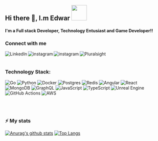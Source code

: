 ## Hi there 👋, I.m Edwar <img height="50" width="50" alt="" src="https://github.githubassets.com/images/mona-whisper.gif" />

#### I'm a Full stack Developer, Technology Entusiast and Game Developer!!


<!-- https://github.com/alexandresanlim/Badges4-README.md-Profile -->
<!-- https://github.com/alexandresanlim -->
<!-- https://github.com/iampavangandhi/iampavangandhi -->
<!-- https://github.com/anmol098/anmol098 -->

### Connect with me 

[<img align="left" alt="LinkedIn" src="https://img.shields.io/badge/linkedin-%230077B5.svg?&style=for-the-badge&logo=linkedin&logoColor=white" />][linkedin]
[<img align="left" alt="instagram" src="https://img.shields.io/badge/gmail-D14836?&style=for-the-badge&logo=gmail&logoColor=white" />][gmail]
[<img align="left" alt="instagram" src="https://img.shields.io/badge/Hashnode-2962FF?style=for-the-badge&logo=hashnode&logoColor=white" />][Hashnode]
[<img align="left" alt="Pluralsight" src="https://img.shields.io/badge/Pluralsight-F15B2A?style=for-the-badge&logo=Pluralsight&logoColor=white" />][Pluralsight]


<br />
<br />

### Technology Stack:

![Go](https://img.shields.io/badge/go-%2300ADD8.svg?style=for-the-badge&logo=go&logoColor=white)
![Python](https://img.shields.io/badge/python-3670A0?style=for-the-badge&logo=python&logoColor=ffdd54)
![Docker](https://img.shields.io/badge/docker-%230db7ed.svg?style=for-the-badge&logo=docker&logoColor=white)
![Postgres](https://img.shields.io/badge/postgres-%23316192.svg?style=for-the-badge&logo=postgresql&logoColor=white)
![Redis](https://img.shields.io/badge/redis-%23DD0031.svg?style=for-the-badge&logo=redis&logoColor=white)
![Angular](https://img.shields.io/badge/angular-%23DD0031.svg?style=for-the-badge&logo=angular&logoColor=white)
![React](https://img.shields.io/badge/react-%2320232a.svg?style=for-the-badge&logo=react&logoColor=%2361DAFB)
![MongoDB](https://img.shields.io/badge/MongoDB-%234ea94b.svg?style=for-the-badge&logo=mongodb&logoColor=white)
![GraphQL](https://img.shields.io/badge/-GraphQL-E10098?style=for-the-badge&logo=graphql&logoColor=white)
![JavaScript](https://img.shields.io/badge/javascript-%23323330.svg?style=for-the-badge&logo=javascript&logoColor=%23F7DF1E)
![TypeScript](https://img.shields.io/badge/typescript-%23007ACC.svg?style=for-the-badge&logo=typescript&logoColor=white)
![Unreal Engine](https://img.shields.io/badge/unrealengine-%23313131.svg?style=for-the-badge&logo=unrealengine&logoColor=white)
![GitHub Actions](https://img.shields.io/badge/github%20actions-%232671E5.svg?style=for-the-badge&logo=githubactions&logoColor=white)
![AWS](https://img.shields.io/badge/AWS-%23FF9900.svg?style=for-the-badge&logo=amazon-aws&logoColor=white)



<br />
<br />


### :zap: My stats


[![Anurag's github stats](https://github-readme-stats.vercel.app/api?username=BOTOOM&count_private=true&show_icons=true&theme=tokyonight)](https://github.com/botoom/github-readme-stats)
[![Top Langs](https://github-readme-stats.vercel.app/api/top-langs/?username=BOTOOM&layout=compact&langs_count=7&count_private=true&theme=tokyonight)](https://github.com/botoom/github-readme-stats)

<!--  [![trophy](https://github-profile-trophy.vercel.app/?username=BOTOOM&theme=onedark)](https://github.com/ryo-ma/github-profile-trophy) -->




[linkedin]: https://www.linkedin.com/in/edwar-diaz/
[blog]:https://github.com/BOTOOM
[gmail]:mailto:edwardiaz.dev@gmail.com
[Hashnode]:https://botoom.hashnode.dev/
[Pluralsight]:[https://botoom.hashnode.dev/](https://app.pluralsight.com/profile/edwar-diaz)
